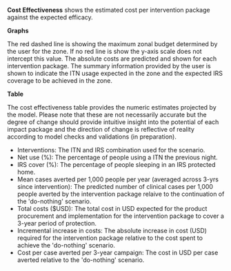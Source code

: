 **Cost Effectiveness** shows the estimated cost per intervention package against the expected efficacy.

**Graphs**

The red dashed line is showing the maximum zonal budget determined by the user for the zone. 
If no red line is show the y-axis scale does not intercept this value. The absolute costs are predicted and shown for
 each intervention package. The summary information provided by the user is shown to indicate the ITN usage expected in
  the zone and the expected IRS coverage to be achieved in the zone.

**Table**

The cost effectiveness table provides the numeric estimates projected by the model. Please note that these are not 
necessarily accurate but the degree of change should provide intuitive insight into the potential of each impact package 
and the direction of change is reflective of reality according to model checks and validations (in preparation).

*   Interventions: The ITN and IRS combination used for the scenario.
*   Net use (%): The percentage of people using a ITN the previous night.
*   IRS cover (%): The percentage of people sleeping in an IRS protected home.
*   Mean cases averted per 1,000 people per year (averaged across 3-yrs since intervention): The predicted number of 
clinical cases per 1,000 people averted by the intervention package relaive to the continuation of the 'do-nothing' scenario.
*   Total costs ($USD): The total cost in USD expected for the product procurement and implementation for the
 intervention package to cover a 3-year period of protection.
*   Incremental increase in costs: The absolute increase in cost (USD) required for the intervention package relative 
to the cost spent to achieve the 'do-nothing' scenario.
*   Cost per case averted per 3-year campaign: The cost in USD per case averted relative to the 'do-nothing' scenario.
